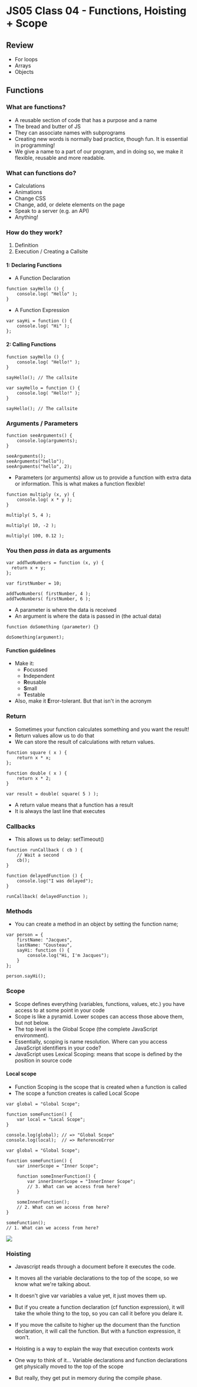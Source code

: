 # JS05 Class 04 - Functions, Hoisting + Scope

## Review
* For loops
* Arrays
* Objects

## Functions

### What are functions?
* A reusable section of code that has a purpose and a name
* The bread and butter of JS
* They can associate names with subprograms
* Creating new words is normally bad practice, though fun. It is essential in programming!
* We give a name to a part of our program, and in doing so, we make it flexible, reusable and more readable.

### What can functions do?
* Calculations
* Animations
* Change CSS
* Change, add, or delete elements on the page
* Speak to a server (e.g. an API)
* Anything!

### How do they work?
1. Definition
2. Execution / Creating a Callsite

#### 1: Declaring Functions
* A Function Declaration

```
function sayHello () {
    console.log( "Hello" );
}
```

* A Function Expression

```
var sayHi = function () {
    console.log( "Hi" );
};
```

#### 2: Calling Functions

```
function sayHello () {
    console.log( "Hello!" );
}

sayHello(); // The callsite

```

```
var sayHello = function () {
    console.log( "Hello!" );
}

sayHello(); // The callsite
```

### Arguments / Parameters

```
function seeArguments() {
    console.log(arguments);
}

seeArguments();
seeArguments("hello");
seeArguments("hello", 2);
```

* Parameters (or arguments) allow us to provide a function with extra data or information. This is what makes a function flexible!

```
function multiply (x, y) {
    console.log( x * y );
}

multiply( 5, 4 );

multiply( 10, -2 );

multiply( 100, 0.12 );
```

### You then *pass in* data as arguments
```
var addTwoNumbers = function (x, y) {
  return x + y;
};

var firstNumber = 10;

addTwoNumbers( firstNumber, 4 );
addTwoNumbers( firstNumber, 6 );
```

* A parameter is where the data is received
* An argument is where the data is passed in (the actual data)

```
function doSomething (parameter) {}

doSomething(argument);
```

#### Function guidelines

* Make it:
    * **F**ocussed
    * **I**ndependent
    * **R**eusable
    * **S**mall
    * **T**estable
* Also, make it **E**rror-tolerant. But that isn't in the acronym



### Return

* Sometimes your function calculates something and you want the result!
* Return values allow us to do that
* We can store the result of calculations with return values. 

```
function square ( x ) {
    return x * x;
};

function double ( x ) {
    return x * 2;
}

var result = double( square( 5 ) );
```

* A return value means that a function has a result
* It is always the last line that executes

### Callbacks

* This allows us to delay: setTimeout()

``` 
function runCallback ( cb ) {
    // Wait a second
    cb();
}

function delayedFunction () {
    console.log("I was delayed");
}

runCallback( delayedFunction );
```
### Methods

* You can create a method in an object by setting the function name;

```
var person = {
    firstName: "Jacques",
    lastName: "Cousteau",
    sayHi: function () {
        console.log("Hi, I'm Jacques");
    }
};

person.sayHi();
```

### Scope
* Scope defines everything (variables, functions, values, etc.) you have access to at some point in your code
* Scope is like a pyramid. Lower scopes can access those above them, but not below.
* The top level is the Global Scope (the complete JavaScript environment).
* Essentially, scoping is name resolution. Where can you access JavaScript identifiers in your code?
* JavaScript uses Lexical Scoping: means that scope is defined by the position in source code

#### Local scope
* Function Scoping is the scope that is created when a function is called
* The scope a function creates is called Local Scope

```
var global = "Global Scope";

function someFunction() {
    var local = "Local Scope";
}

console.log(global); // => "Global Scope"
console.log(local);  // => ReferenceError
```

```
var global = "Global Scope";

function someFunction() {
    var innerScope = "Inner Scope";

    function someInnerFunction() {
        var innerInnerScope = "InnerInner Scope";
        // 3. What can we access from here?
    }

    someInnerFunction();
    // 2. What can we access from here?
}

someFunction();
// 1. What can we access from here?
```

![](img/scope.png)

### Hoisting
* Javascript reads through a document before it executes the code.
* It moves all the variable declarations to the top of the scope, so we know what we're talking about.
* It doesn't give var variables a value yet, it just moves them up.
* But if you create a function declaration (cf function expression), it will take the whole thing to the top, so you can call it before you delare it.
* If you move the callsite to higher up the document than the function declaration, it will call the function. But with a function expression, it won't.

* Hoisting is a way to explain the way that execution contexts work
* One way to think of it... Variable declarations and function declarations get physically moved to the top of the scope
* But really, they get put in memory during the compile phase.


